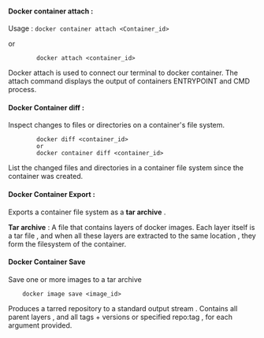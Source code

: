 
#### **Docker container attach** : 


Usage : `docker container attach <Container_id>`


or 

			docker attach <container_id>

Docker attach is used to connect our terminal to docker container. 
The attach command displays the output of containers ENTRYPOINT and CMD process. 



#### Docker Container diff : 



Inspect changes to files or directories on a container's file system. 


			docker diff <container_id> 
			or 
			docker container diff <container_id>


List the changed files and directories in a container file system since the container was created. 



#### Docker Container Export : 


Exports a container file system as a **tar archive** . 


**Tar archive** : A file that contains layers of docker images. Each layer itself is a tar file , and when all these layers are extracted to the same location , they form the filesystem of the container. 




#### Docker Container Save 


Save one or more images to a tar archive

		docker image save <image_id>


Produces a tarred repository to a standard output stream . Contains all parent layers , and all tags + versions or specified repo:tag , for each argument provided. 